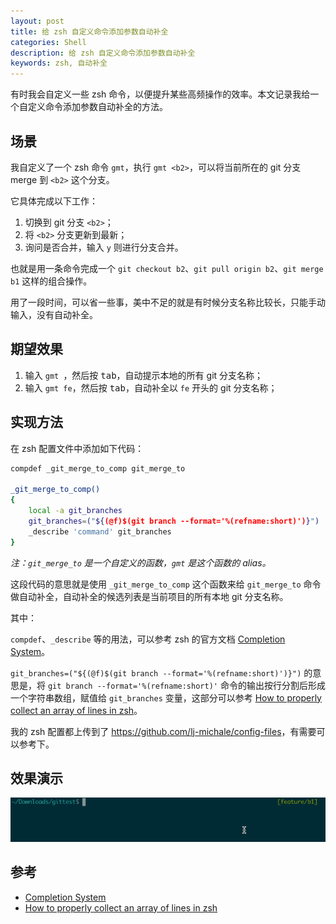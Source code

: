 ```yaml
---
layout: post
title: 给 zsh 自定义命令添加参数自动补全
categories: Shell
description: 给 zsh 自定义命令添加参数自动补全
keywords: zsh, 自动补全
---
```


有时我会自定义一些 zsh 命令，以便提升某些高频操作的效率。本文记录我给一个自定义命令添加参数自动补全的方法。

## 场景

我自定义了一个 zsh 命令 `gmt`，执行 `gmt <b2>`，可以将当前所在的 git 分支 merge 到 `<b2>` 这个分支。

它具体完成以下工作：

1. 切换到 git 分支 `<b2>`；
2. 将 `<b2>` 分支更新到最新；
3. 询问是否合并，输入 `y` 则进行分支合并。

也就是用一条命令完成一个 `git checkout b2`、`git pull origin b2`、`git merge b1` 这样的组合操作。

用了一段时间，可以省一些事，美中不足的就是有时候分支名称比较长，只能手动输入，没有自动补全。

## 期望效果

1. 输入 `gmt `，然后按 <kbd>tab</kbd>，自动提示本地的所有 git 分支名称；
2. 输入 `gmt fe`，然后按 <kbd>tab</kbd>，自动补全以 `fe` 开头的 git 分支名称；

## 实现方法

在 zsh 配置文件中添加如下代码：

```sh
compdef _git_merge_to_comp git_merge_to

_git_merge_to_comp()
{
    local -a git_branches
    git_branches=("${(@f)$(git branch --format='%(refname:short)')}")
    _describe 'command' git_branches
}
```

*注：`git_merge_to` 是一个自定义的函数，`gmt` 是这个函数的 alias。*

这段代码的意思就是使用 `_git_merge_to_comp` 这个函数来给 `git_merge_to` 命令做自动补全，自动补全的候选列表是当前项目的所有本地 git 分支名称。

其中：

`compdef`、`_describe` 等的用法，可以参考 zsh 的官方文档 [Completion System][]。

`git_branches=("${(@f)$(git branch --format='%(refname:short)')}")` 的意思是，将 `git branch --format='%(refname:short)'` 命令的输出按行分割后形成一个字符串数组，赋值给 `git_branches` 变量，这部分可以参考 [How to properly collect an array of lines in zsh][]。

我的 zsh 配置都上传到了 <https://github.com/lj-michale/config-files>，有需要可以参考下。

## 效果演示

![](/images/posts/shell/zsh-gmt-completion.gif)

## 参考

- [Completion System][]
- [How to properly collect an array of lines in zsh][]

[Completion System]: https://zsh.sourceforge.io/Doc/Release/Completion-System.html
[How to properly collect an array of lines in zsh]: https://unix.stackexchange.com/questions/29724/how-to-properly-collect-an-array-of-lines-in-zsh
